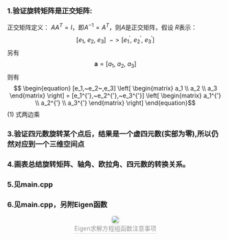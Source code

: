 ### 1.验证旋转矩阵是正交矩阵:
正交矩阵定义： $AA^T = I$，即$A^{-1} = A^T$，则$A$是正交矩阵，假设 $R$表示：
$$[e_1,~e_2,~e_3] ~~->[e_1^{'},~e_2^{'},~e_3^{'}]$$
另有$$\boldsymbol  a =[a_1,~a_2,~a_3]$$
则有
$$
\begin{equation} 
[e_1,~e_2~,e_3] 
\left[ \begin{matrix} 
a_1 \\
a_2 \\
a_3 
\end{matrix} \right] = [e_1^{'},~e_2^{'},~e_3^{'}] 
\left[ \begin{matrix} 
a_1^{'} \\
a_2^{'} \\
a_3^{'} 
\end{matrix} \right]
\end{equation}$$
$(1)$ 式两边乘
### 3.验证四元数旋转某个点后，结果是一个虚四元数(实部为零),所以仍然对应到一个三维空间点
<!-- $$ \left[
\begin{matrix} 
1 & 0 & 0\\
0 & 1 & 0\\
0 & 0 & 1
\end{matrix} 
\right] $$ -->
### 4.画表总结旋转矩阵、轴角、欧拉角、四元数的转换关系。
### 5.见main.cpp
### 6.见main.cpp，另附Eigen函数
<center>
    <img style="border-radius: 0.3125em;
    box-shadow: 0 2px 4px 0 rgba(34,36,38,.12),0 2px 10px 0 rgba(34,36,38,.08);" 
    src="https://img-blog.csdnimg.cn/20181029195140657.png?x-oss-process=image/watermark,type_ZmFuZ3poZW5naGVpdGk,shadow_10,text_aHR0cHM6Ly9ibG9nLmNzZG4ubmV0L2hhbnNoaWhhbzEzMzYyOTU2NTQ=,size_16,color_FFFFFF,t_70">
    <br>
    <div style="color:orange; border-bottom: 1px solid #d9d9d9;
    display: inline-block;
    color: #999;
    padding: 2px;">Eigen求解方程组函数注意事项</div>
</center>